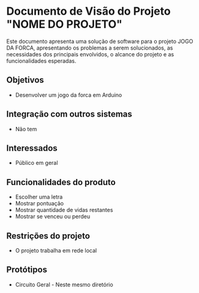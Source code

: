 # Documento de Visão do Projeto "NOME DO PROJETO"

Este documento apresenta uma solução de software para o projeto JOGO DA FORCA, 
apresentando os problemas a serem solucionados, as necessidades dos principais envolvidos, o alcance do projeto e as funcionalidades esperadas.

## Objetivos

* Desenvolver um jogo da forca em Arduino

## Integração com outros sistemas

* Não tem
 
## Interessados

* Público em geral

## Funcionalidades do produto

* Escolher uma letra
* Mostrar pontuação
* Mostrar quantidade de vidas restantes
* Mostrar se venceu ou perdeu

## Restrições do projeto

* O projeto trabalha em rede local

## Protótipos

* Circuito Geral - Neste mesmo diretório

